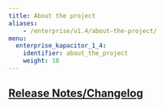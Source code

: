 ```yaml
---
title: About the project
aliases:
    - /enterprise/v1.4/about-the-project/
menu:
  enterprise_kapacitor_1_4:
    identifier: about_the_project
    weight: 10
---
```


## [Release Notes/Changelog](/enterprise_kapacitor/v1.4/about-the-project/release-notes-changelog/)
